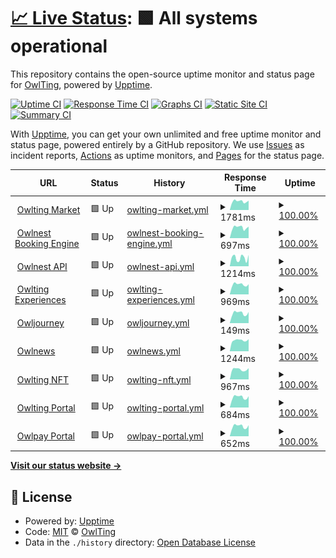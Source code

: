# [📈 Live Status](https://OwlTing.github.io/upptime): <!--live status--> **🟩 All systems operational**

This repository contains the open-source uptime monitor and status page for [OwlTing](https://OwlTing.github.io/upptime), powered by [Upptime](https://github.com/upptime/upptime).

[![Uptime CI](https://github.com/OwlTing/upptime/workflows/Uptime%20CI/badge.svg)](https://github.com/OwlTing/upptime/actions?query=workflow%3A%22Uptime+CI%22)
[![Response Time CI](https://github.com/OwlTing/upptime/workflows/Response%20Time%20CI/badge.svg)](https://github.com/OwlTing/upptime/actions?query=workflow%3A%22Response+Time+CI%22)
[![Graphs CI](https://github.com/OwlTing/upptime/workflows/Graphs%20CI/badge.svg)](https://github.com/OwlTing/upptime/actions?query=workflow%3A%22Graphs+CI%22)
[![Static Site CI](https://github.com/OwlTing/upptime/workflows/Static%20Site%20CI/badge.svg)](https://github.com/OwlTing/upptime/actions?query=workflow%3A%22Static+Site+CI%22)
[![Summary CI](https://github.com/OwlTing/upptime/workflows/Summary%20CI/badge.svg)](https://github.com/OwlTing/upptime/actions?query=workflow%3A%22Summary+CI%22)

With [Upptime](https://upptime.js.org), you can get your own unlimited and free uptime monitor and status page, powered entirely by a GitHub repository. We use [Issues](https://github.com/OwlTing/upptime/issues) as incident reports, [Actions](https://github.com/OwlTing/upptime/actions) as uptime monitors, and [Pages](https://OwlTing.github.io/upptime) for the status page.

<!--start: status pages-->
<!-- This summary is generated by Upptime (https://github.com/upptime/upptime) -->
<!-- Do not edit this manually, your changes will be overwritten -->
<!-- prettier-ignore -->
| URL | Status | History | Response Time | Uptime |
| --- | ------ | ------- | ------------- | ------ |
| <img alt="" src="https://favicons.githubusercontent.com/www.owlting.com" height="13"> [Owlting Market](https://www.owlting.com/market) | 🟩 Up | [owlting-market.yml](https://github.com/OwlTing/upptime/commits/HEAD/history/owlting-market.yml) | <details><summary><img alt="Response time graph" src="./graphs/owlting-market/response-time-week.png" height="20"> 1781ms</summary><br><a href="https://OwlTing.github.io/upptime/history/owlting-market"><img alt="Response time 1650" src="https://img.shields.io/endpoint?url=https%3A%2F%2Fraw.githubusercontent.com%2FOwlTing%2Fupptime%2FHEAD%2Fapi%2Fowlting-market%2Fresponse-time.json"></a><br><a href="https://OwlTing.github.io/upptime/history/owlting-market"><img alt="24-hour response time 2034" src="https://img.shields.io/endpoint?url=https%3A%2F%2Fraw.githubusercontent.com%2FOwlTing%2Fupptime%2FHEAD%2Fapi%2Fowlting-market%2Fresponse-time-day.json"></a><br><a href="https://OwlTing.github.io/upptime/history/owlting-market"><img alt="7-day response time 1781" src="https://img.shields.io/endpoint?url=https%3A%2F%2Fraw.githubusercontent.com%2FOwlTing%2Fupptime%2FHEAD%2Fapi%2Fowlting-market%2Fresponse-time-week.json"></a><br><a href="https://OwlTing.github.io/upptime/history/owlting-market"><img alt="30-day response time 1650" src="https://img.shields.io/endpoint?url=https%3A%2F%2Fraw.githubusercontent.com%2FOwlTing%2Fupptime%2FHEAD%2Fapi%2Fowlting-market%2Fresponse-time-month.json"></a><br><a href="https://OwlTing.github.io/upptime/history/owlting-market"><img alt="1-year response time 1650" src="https://img.shields.io/endpoint?url=https%3A%2F%2Fraw.githubusercontent.com%2FOwlTing%2Fupptime%2FHEAD%2Fapi%2Fowlting-market%2Fresponse-time-year.json"></a></details> | <details><summary><a href="https://OwlTing.github.io/upptime/history/owlting-market">100.00%</a></summary><a href="https://OwlTing.github.io/upptime/history/owlting-market"><img alt="All-time uptime 100.00%" src="https://img.shields.io/endpoint?url=https%3A%2F%2Fraw.githubusercontent.com%2FOwlTing%2Fupptime%2FHEAD%2Fapi%2Fowlting-market%2Fuptime.json"></a><br><a href="https://OwlTing.github.io/upptime/history/owlting-market"><img alt="24-hour uptime 100.00%" src="https://img.shields.io/endpoint?url=https%3A%2F%2Fraw.githubusercontent.com%2FOwlTing%2Fupptime%2FHEAD%2Fapi%2Fowlting-market%2Fuptime-day.json"></a><br><a href="https://OwlTing.github.io/upptime/history/owlting-market"><img alt="7-day uptime 100.00%" src="https://img.shields.io/endpoint?url=https%3A%2F%2Fraw.githubusercontent.com%2FOwlTing%2Fupptime%2FHEAD%2Fapi%2Fowlting-market%2Fuptime-week.json"></a><br><a href="https://OwlTing.github.io/upptime/history/owlting-market"><img alt="30-day uptime 100.00%" src="https://img.shields.io/endpoint?url=https%3A%2F%2Fraw.githubusercontent.com%2FOwlTing%2Fupptime%2FHEAD%2Fapi%2Fowlting-market%2Fuptime-month.json"></a><br><a href="https://OwlTing.github.io/upptime/history/owlting-market"><img alt="1-year uptime 100.00%" src="https://img.shields.io/endpoint?url=https%3A%2F%2Fraw.githubusercontent.com%2FOwlTing%2Fupptime%2FHEAD%2Fapi%2Fowlting-market%2Fuptime-year.json"></a></details>
| <img alt="" src="https://favicons.githubusercontent.com/booking.owlting.com" height="13"> [Owlnest Booking Engine](https://booking.owlting.com) | 🟩 Up | [owlnest-booking-engine.yml](https://github.com/OwlTing/upptime/commits/HEAD/history/owlnest-booking-engine.yml) | <details><summary><img alt="Response time graph" src="./graphs/owlnest-booking-engine/response-time-week.png" height="20"> 697ms</summary><br><a href="https://OwlTing.github.io/upptime/history/owlnest-booking-engine"><img alt="Response time 670" src="https://img.shields.io/endpoint?url=https%3A%2F%2Fraw.githubusercontent.com%2FOwlTing%2Fupptime%2FHEAD%2Fapi%2Fowlnest-booking-engine%2Fresponse-time.json"></a><br><a href="https://OwlTing.github.io/upptime/history/owlnest-booking-engine"><img alt="24-hour response time 731" src="https://img.shields.io/endpoint?url=https%3A%2F%2Fraw.githubusercontent.com%2FOwlTing%2Fupptime%2FHEAD%2Fapi%2Fowlnest-booking-engine%2Fresponse-time-day.json"></a><br><a href="https://OwlTing.github.io/upptime/history/owlnest-booking-engine"><img alt="7-day response time 697" src="https://img.shields.io/endpoint?url=https%3A%2F%2Fraw.githubusercontent.com%2FOwlTing%2Fupptime%2FHEAD%2Fapi%2Fowlnest-booking-engine%2Fresponse-time-week.json"></a><br><a href="https://OwlTing.github.io/upptime/history/owlnest-booking-engine"><img alt="30-day response time 670" src="https://img.shields.io/endpoint?url=https%3A%2F%2Fraw.githubusercontent.com%2FOwlTing%2Fupptime%2FHEAD%2Fapi%2Fowlnest-booking-engine%2Fresponse-time-month.json"></a><br><a href="https://OwlTing.github.io/upptime/history/owlnest-booking-engine"><img alt="1-year response time 670" src="https://img.shields.io/endpoint?url=https%3A%2F%2Fraw.githubusercontent.com%2FOwlTing%2Fupptime%2FHEAD%2Fapi%2Fowlnest-booking-engine%2Fresponse-time-year.json"></a></details> | <details><summary><a href="https://OwlTing.github.io/upptime/history/owlnest-booking-engine">100.00%</a></summary><a href="https://OwlTing.github.io/upptime/history/owlnest-booking-engine"><img alt="All-time uptime 100.00%" src="https://img.shields.io/endpoint?url=https%3A%2F%2Fraw.githubusercontent.com%2FOwlTing%2Fupptime%2FHEAD%2Fapi%2Fowlnest-booking-engine%2Fuptime.json"></a><br><a href="https://OwlTing.github.io/upptime/history/owlnest-booking-engine"><img alt="24-hour uptime 100.00%" src="https://img.shields.io/endpoint?url=https%3A%2F%2Fraw.githubusercontent.com%2FOwlTing%2Fupptime%2FHEAD%2Fapi%2Fowlnest-booking-engine%2Fuptime-day.json"></a><br><a href="https://OwlTing.github.io/upptime/history/owlnest-booking-engine"><img alt="7-day uptime 100.00%" src="https://img.shields.io/endpoint?url=https%3A%2F%2Fraw.githubusercontent.com%2FOwlTing%2Fupptime%2FHEAD%2Fapi%2Fowlnest-booking-engine%2Fuptime-week.json"></a><br><a href="https://OwlTing.github.io/upptime/history/owlnest-booking-engine"><img alt="30-day uptime 100.00%" src="https://img.shields.io/endpoint?url=https%3A%2F%2Fraw.githubusercontent.com%2FOwlTing%2Fupptime%2FHEAD%2Fapi%2Fowlnest-booking-engine%2Fuptime-month.json"></a><br><a href="https://OwlTing.github.io/upptime/history/owlnest-booking-engine"><img alt="1-year uptime 100.00%" src="https://img.shields.io/endpoint?url=https%3A%2F%2Fraw.githubusercontent.com%2FOwlTing%2Fupptime%2FHEAD%2Fapi%2Fowlnest-booking-engine%2Fuptime-year.json"></a></details>
| <img alt="" src="https://favicons.githubusercontent.com/api.owlting.com" height="13"> [Owlnest API](https://api.owlting.com/booking/admin/version) | 🟩 Up | [owlnest-api.yml](https://github.com/OwlTing/upptime/commits/HEAD/history/owlnest-api.yml) | <details><summary><img alt="Response time graph" src="./graphs/owlnest-api/response-time-week.png" height="20"> 1214ms</summary><br><a href="https://OwlTing.github.io/upptime/history/owlnest-api"><img alt="Response time 1324" src="https://img.shields.io/endpoint?url=https%3A%2F%2Fraw.githubusercontent.com%2FOwlTing%2Fupptime%2FHEAD%2Fapi%2Fowlnest-api%2Fresponse-time.json"></a><br><a href="https://OwlTing.github.io/upptime/history/owlnest-api"><img alt="24-hour response time 813" src="https://img.shields.io/endpoint?url=https%3A%2F%2Fraw.githubusercontent.com%2FOwlTing%2Fupptime%2FHEAD%2Fapi%2Fowlnest-api%2Fresponse-time-day.json"></a><br><a href="https://OwlTing.github.io/upptime/history/owlnest-api"><img alt="7-day response time 1214" src="https://img.shields.io/endpoint?url=https%3A%2F%2Fraw.githubusercontent.com%2FOwlTing%2Fupptime%2FHEAD%2Fapi%2Fowlnest-api%2Fresponse-time-week.json"></a><br><a href="https://OwlTing.github.io/upptime/history/owlnest-api"><img alt="30-day response time 1324" src="https://img.shields.io/endpoint?url=https%3A%2F%2Fraw.githubusercontent.com%2FOwlTing%2Fupptime%2FHEAD%2Fapi%2Fowlnest-api%2Fresponse-time-month.json"></a><br><a href="https://OwlTing.github.io/upptime/history/owlnest-api"><img alt="1-year response time 1324" src="https://img.shields.io/endpoint?url=https%3A%2F%2Fraw.githubusercontent.com%2FOwlTing%2Fupptime%2FHEAD%2Fapi%2Fowlnest-api%2Fresponse-time-year.json"></a></details> | <details><summary><a href="https://OwlTing.github.io/upptime/history/owlnest-api">100.00%</a></summary><a href="https://OwlTing.github.io/upptime/history/owlnest-api"><img alt="All-time uptime 100.00%" src="https://img.shields.io/endpoint?url=https%3A%2F%2Fraw.githubusercontent.com%2FOwlTing%2Fupptime%2FHEAD%2Fapi%2Fowlnest-api%2Fuptime.json"></a><br><a href="https://OwlTing.github.io/upptime/history/owlnest-api"><img alt="24-hour uptime 100.00%" src="https://img.shields.io/endpoint?url=https%3A%2F%2Fraw.githubusercontent.com%2FOwlTing%2Fupptime%2FHEAD%2Fapi%2Fowlnest-api%2Fuptime-day.json"></a><br><a href="https://OwlTing.github.io/upptime/history/owlnest-api"><img alt="7-day uptime 100.00%" src="https://img.shields.io/endpoint?url=https%3A%2F%2Fraw.githubusercontent.com%2FOwlTing%2Fupptime%2FHEAD%2Fapi%2Fowlnest-api%2Fuptime-week.json"></a><br><a href="https://OwlTing.github.io/upptime/history/owlnest-api"><img alt="30-day uptime 100.00%" src="https://img.shields.io/endpoint?url=https%3A%2F%2Fraw.githubusercontent.com%2FOwlTing%2Fupptime%2FHEAD%2Fapi%2Fowlnest-api%2Fuptime-month.json"></a><br><a href="https://OwlTing.github.io/upptime/history/owlnest-api"><img alt="1-year uptime 100.00%" src="https://img.shields.io/endpoint?url=https%3A%2F%2Fraw.githubusercontent.com%2FOwlTing%2Fupptime%2FHEAD%2Fapi%2Fowlnest-api%2Fuptime-year.json"></a></details>
| <img alt="" src="https://favicons.githubusercontent.com/www.owlting.com" height="13"> [Owlting Experiences](https://www.owlting.com/experiences) | 🟩 Up | [owlting-experiences.yml](https://github.com/OwlTing/upptime/commits/HEAD/history/owlting-experiences.yml) | <details><summary><img alt="Response time graph" src="./graphs/owlting-experiences/response-time-week.png" height="20"> 969ms</summary><br><a href="https://OwlTing.github.io/upptime/history/owlting-experiences"><img alt="Response time 937" src="https://img.shields.io/endpoint?url=https%3A%2F%2Fraw.githubusercontent.com%2FOwlTing%2Fupptime%2FHEAD%2Fapi%2Fowlting-experiences%2Fresponse-time.json"></a><br><a href="https://OwlTing.github.io/upptime/history/owlting-experiences"><img alt="24-hour response time 1079" src="https://img.shields.io/endpoint?url=https%3A%2F%2Fraw.githubusercontent.com%2FOwlTing%2Fupptime%2FHEAD%2Fapi%2Fowlting-experiences%2Fresponse-time-day.json"></a><br><a href="https://OwlTing.github.io/upptime/history/owlting-experiences"><img alt="7-day response time 969" src="https://img.shields.io/endpoint?url=https%3A%2F%2Fraw.githubusercontent.com%2FOwlTing%2Fupptime%2FHEAD%2Fapi%2Fowlting-experiences%2Fresponse-time-week.json"></a><br><a href="https://OwlTing.github.io/upptime/history/owlting-experiences"><img alt="30-day response time 937" src="https://img.shields.io/endpoint?url=https%3A%2F%2Fraw.githubusercontent.com%2FOwlTing%2Fupptime%2FHEAD%2Fapi%2Fowlting-experiences%2Fresponse-time-month.json"></a><br><a href="https://OwlTing.github.io/upptime/history/owlting-experiences"><img alt="1-year response time 937" src="https://img.shields.io/endpoint?url=https%3A%2F%2Fraw.githubusercontent.com%2FOwlTing%2Fupptime%2FHEAD%2Fapi%2Fowlting-experiences%2Fresponse-time-year.json"></a></details> | <details><summary><a href="https://OwlTing.github.io/upptime/history/owlting-experiences">100.00%</a></summary><a href="https://OwlTing.github.io/upptime/history/owlting-experiences"><img alt="All-time uptime 100.00%" src="https://img.shields.io/endpoint?url=https%3A%2F%2Fraw.githubusercontent.com%2FOwlTing%2Fupptime%2FHEAD%2Fapi%2Fowlting-experiences%2Fuptime.json"></a><br><a href="https://OwlTing.github.io/upptime/history/owlting-experiences"><img alt="24-hour uptime 100.00%" src="https://img.shields.io/endpoint?url=https%3A%2F%2Fraw.githubusercontent.com%2FOwlTing%2Fupptime%2FHEAD%2Fapi%2Fowlting-experiences%2Fuptime-day.json"></a><br><a href="https://OwlTing.github.io/upptime/history/owlting-experiences"><img alt="7-day uptime 100.00%" src="https://img.shields.io/endpoint?url=https%3A%2F%2Fraw.githubusercontent.com%2FOwlTing%2Fupptime%2FHEAD%2Fapi%2Fowlting-experiences%2Fuptime-week.json"></a><br><a href="https://OwlTing.github.io/upptime/history/owlting-experiences"><img alt="30-day uptime 100.00%" src="https://img.shields.io/endpoint?url=https%3A%2F%2Fraw.githubusercontent.com%2FOwlTing%2Fupptime%2FHEAD%2Fapi%2Fowlting-experiences%2Fuptime-month.json"></a><br><a href="https://OwlTing.github.io/upptime/history/owlting-experiences"><img alt="1-year uptime 100.00%" src="https://img.shields.io/endpoint?url=https%3A%2F%2Fraw.githubusercontent.com%2FOwlTing%2Fupptime%2FHEAD%2Fapi%2Fowlting-experiences%2Fuptime-year.json"></a></details>
| <img alt="" src="https://favicons.githubusercontent.com/www.owlting.com" height="13"> [Owljourney](https://www.owlting.com/owljourney) | 🟩 Up | [owljourney.yml](https://github.com/OwlTing/upptime/commits/HEAD/history/owljourney.yml) | <details><summary><img alt="Response time graph" src="./graphs/owljourney/response-time-week.png" height="20"> 149ms</summary><br><a href="https://OwlTing.github.io/upptime/history/owljourney"><img alt="Response time 144" src="https://img.shields.io/endpoint?url=https%3A%2F%2Fraw.githubusercontent.com%2FOwlTing%2Fupptime%2FHEAD%2Fapi%2Fowljourney%2Fresponse-time.json"></a><br><a href="https://OwlTing.github.io/upptime/history/owljourney"><img alt="24-hour response time 167" src="https://img.shields.io/endpoint?url=https%3A%2F%2Fraw.githubusercontent.com%2FOwlTing%2Fupptime%2FHEAD%2Fapi%2Fowljourney%2Fresponse-time-day.json"></a><br><a href="https://OwlTing.github.io/upptime/history/owljourney"><img alt="7-day response time 149" src="https://img.shields.io/endpoint?url=https%3A%2F%2Fraw.githubusercontent.com%2FOwlTing%2Fupptime%2FHEAD%2Fapi%2Fowljourney%2Fresponse-time-week.json"></a><br><a href="https://OwlTing.github.io/upptime/history/owljourney"><img alt="30-day response time 144" src="https://img.shields.io/endpoint?url=https%3A%2F%2Fraw.githubusercontent.com%2FOwlTing%2Fupptime%2FHEAD%2Fapi%2Fowljourney%2Fresponse-time-month.json"></a><br><a href="https://OwlTing.github.io/upptime/history/owljourney"><img alt="1-year response time 144" src="https://img.shields.io/endpoint?url=https%3A%2F%2Fraw.githubusercontent.com%2FOwlTing%2Fupptime%2FHEAD%2Fapi%2Fowljourney%2Fresponse-time-year.json"></a></details> | <details><summary><a href="https://OwlTing.github.io/upptime/history/owljourney">100.00%</a></summary><a href="https://OwlTing.github.io/upptime/history/owljourney"><img alt="All-time uptime 100.00%" src="https://img.shields.io/endpoint?url=https%3A%2F%2Fraw.githubusercontent.com%2FOwlTing%2Fupptime%2FHEAD%2Fapi%2Fowljourney%2Fuptime.json"></a><br><a href="https://OwlTing.github.io/upptime/history/owljourney"><img alt="24-hour uptime 100.00%" src="https://img.shields.io/endpoint?url=https%3A%2F%2Fraw.githubusercontent.com%2FOwlTing%2Fupptime%2FHEAD%2Fapi%2Fowljourney%2Fuptime-day.json"></a><br><a href="https://OwlTing.github.io/upptime/history/owljourney"><img alt="7-day uptime 100.00%" src="https://img.shields.io/endpoint?url=https%3A%2F%2Fraw.githubusercontent.com%2FOwlTing%2Fupptime%2FHEAD%2Fapi%2Fowljourney%2Fuptime-week.json"></a><br><a href="https://OwlTing.github.io/upptime/history/owljourney"><img alt="30-day uptime 100.00%" src="https://img.shields.io/endpoint?url=https%3A%2F%2Fraw.githubusercontent.com%2FOwlTing%2Fupptime%2FHEAD%2Fapi%2Fowljourney%2Fuptime-month.json"></a><br><a href="https://OwlTing.github.io/upptime/history/owljourney"><img alt="1-year uptime 100.00%" src="https://img.shields.io/endpoint?url=https%3A%2F%2Fraw.githubusercontent.com%2FOwlTing%2Fupptime%2FHEAD%2Fapi%2Fowljourney%2Fuptime-year.json"></a></details>
| <img alt="" src="https://favicons.githubusercontent.com/www.owlting.com" height="13"> [Owlnews](https://www.owlting.com/news) | 🟩 Up | [owlnews.yml](https://github.com/OwlTing/upptime/commits/HEAD/history/owlnews.yml) | <details><summary><img alt="Response time graph" src="./graphs/owlnews/response-time-week.png" height="20"> 1244ms</summary><br><a href="https://OwlTing.github.io/upptime/history/owlnews"><img alt="Response time 1203" src="https://img.shields.io/endpoint?url=https%3A%2F%2Fraw.githubusercontent.com%2FOwlTing%2Fupptime%2FHEAD%2Fapi%2Fowlnews%2Fresponse-time.json"></a><br><a href="https://OwlTing.github.io/upptime/history/owlnews"><img alt="24-hour response time 1278" src="https://img.shields.io/endpoint?url=https%3A%2F%2Fraw.githubusercontent.com%2FOwlTing%2Fupptime%2FHEAD%2Fapi%2Fowlnews%2Fresponse-time-day.json"></a><br><a href="https://OwlTing.github.io/upptime/history/owlnews"><img alt="7-day response time 1244" src="https://img.shields.io/endpoint?url=https%3A%2F%2Fraw.githubusercontent.com%2FOwlTing%2Fupptime%2FHEAD%2Fapi%2Fowlnews%2Fresponse-time-week.json"></a><br><a href="https://OwlTing.github.io/upptime/history/owlnews"><img alt="30-day response time 1203" src="https://img.shields.io/endpoint?url=https%3A%2F%2Fraw.githubusercontent.com%2FOwlTing%2Fupptime%2FHEAD%2Fapi%2Fowlnews%2Fresponse-time-month.json"></a><br><a href="https://OwlTing.github.io/upptime/history/owlnews"><img alt="1-year response time 1203" src="https://img.shields.io/endpoint?url=https%3A%2F%2Fraw.githubusercontent.com%2FOwlTing%2Fupptime%2FHEAD%2Fapi%2Fowlnews%2Fresponse-time-year.json"></a></details> | <details><summary><a href="https://OwlTing.github.io/upptime/history/owlnews">100.00%</a></summary><a href="https://OwlTing.github.io/upptime/history/owlnews"><img alt="All-time uptime 100.00%" src="https://img.shields.io/endpoint?url=https%3A%2F%2Fraw.githubusercontent.com%2FOwlTing%2Fupptime%2FHEAD%2Fapi%2Fowlnews%2Fuptime.json"></a><br><a href="https://OwlTing.github.io/upptime/history/owlnews"><img alt="24-hour uptime 100.00%" src="https://img.shields.io/endpoint?url=https%3A%2F%2Fraw.githubusercontent.com%2FOwlTing%2Fupptime%2FHEAD%2Fapi%2Fowlnews%2Fuptime-day.json"></a><br><a href="https://OwlTing.github.io/upptime/history/owlnews"><img alt="7-day uptime 100.00%" src="https://img.shields.io/endpoint?url=https%3A%2F%2Fraw.githubusercontent.com%2FOwlTing%2Fupptime%2FHEAD%2Fapi%2Fowlnews%2Fuptime-week.json"></a><br><a href="https://OwlTing.github.io/upptime/history/owlnews"><img alt="30-day uptime 100.00%" src="https://img.shields.io/endpoint?url=https%3A%2F%2Fraw.githubusercontent.com%2FOwlTing%2Fupptime%2FHEAD%2Fapi%2Fowlnews%2Fuptime-month.json"></a><br><a href="https://OwlTing.github.io/upptime/history/owlnews"><img alt="1-year uptime 100.00%" src="https://img.shields.io/endpoint?url=https%3A%2F%2Fraw.githubusercontent.com%2FOwlTing%2Fupptime%2FHEAD%2Fapi%2Fowlnews%2Fuptime-year.json"></a></details>
| <img alt="" src="https://favicons.githubusercontent.com/nft.owlting.com" height="13"> [Owlting NFT](https://nft.owlting.com/api/tokens/69) | 🟩 Up | [owlting-nft.yml](https://github.com/OwlTing/upptime/commits/HEAD/history/owlting-nft.yml) | <details><summary><img alt="Response time graph" src="./graphs/owlting-nft/response-time-week.png" height="20"> 967ms</summary><br><a href="https://OwlTing.github.io/upptime/history/owlting-nft"><img alt="Response time 967" src="https://img.shields.io/endpoint?url=https%3A%2F%2Fraw.githubusercontent.com%2FOwlTing%2Fupptime%2FHEAD%2Fapi%2Fowlting-nft%2Fresponse-time.json"></a><br><a href="https://OwlTing.github.io/upptime/history/owlting-nft"><img alt="24-hour response time 1055" src="https://img.shields.io/endpoint?url=https%3A%2F%2Fraw.githubusercontent.com%2FOwlTing%2Fupptime%2FHEAD%2Fapi%2Fowlting-nft%2Fresponse-time-day.json"></a><br><a href="https://OwlTing.github.io/upptime/history/owlting-nft"><img alt="7-day response time 967" src="https://img.shields.io/endpoint?url=https%3A%2F%2Fraw.githubusercontent.com%2FOwlTing%2Fupptime%2FHEAD%2Fapi%2Fowlting-nft%2Fresponse-time-week.json"></a><br><a href="https://OwlTing.github.io/upptime/history/owlting-nft"><img alt="30-day response time 967" src="https://img.shields.io/endpoint?url=https%3A%2F%2Fraw.githubusercontent.com%2FOwlTing%2Fupptime%2FHEAD%2Fapi%2Fowlting-nft%2Fresponse-time-month.json"></a><br><a href="https://OwlTing.github.io/upptime/history/owlting-nft"><img alt="1-year response time 967" src="https://img.shields.io/endpoint?url=https%3A%2F%2Fraw.githubusercontent.com%2FOwlTing%2Fupptime%2FHEAD%2Fapi%2Fowlting-nft%2Fresponse-time-year.json"></a></details> | <details><summary><a href="https://OwlTing.github.io/upptime/history/owlting-nft">100.00%</a></summary><a href="https://OwlTing.github.io/upptime/history/owlting-nft"><img alt="All-time uptime 100.00%" src="https://img.shields.io/endpoint?url=https%3A%2F%2Fraw.githubusercontent.com%2FOwlTing%2Fupptime%2FHEAD%2Fapi%2Fowlting-nft%2Fuptime.json"></a><br><a href="https://OwlTing.github.io/upptime/history/owlting-nft"><img alt="24-hour uptime 100.00%" src="https://img.shields.io/endpoint?url=https%3A%2F%2Fraw.githubusercontent.com%2FOwlTing%2Fupptime%2FHEAD%2Fapi%2Fowlting-nft%2Fuptime-day.json"></a><br><a href="https://OwlTing.github.io/upptime/history/owlting-nft"><img alt="7-day uptime 100.00%" src="https://img.shields.io/endpoint?url=https%3A%2F%2Fraw.githubusercontent.com%2FOwlTing%2Fupptime%2FHEAD%2Fapi%2Fowlting-nft%2Fuptime-week.json"></a><br><a href="https://OwlTing.github.io/upptime/history/owlting-nft"><img alt="30-day uptime 100.00%" src="https://img.shields.io/endpoint?url=https%3A%2F%2Fraw.githubusercontent.com%2FOwlTing%2Fupptime%2FHEAD%2Fapi%2Fowlting-nft%2Fuptime-month.json"></a><br><a href="https://OwlTing.github.io/upptime/history/owlting-nft"><img alt="1-year uptime 100.00%" src="https://img.shields.io/endpoint?url=https%3A%2F%2Fraw.githubusercontent.com%2FOwlTing%2Fupptime%2FHEAD%2Fapi%2Fowlting-nft%2Fuptime-year.json"></a></details>
| <img alt="" src="https://favicons.githubusercontent.com/www.owlting.com" height="13"> [Owlting Portal](https://www.owlting.com/portal) | 🟩 Up | [owlting-portal.yml](https://github.com/OwlTing/upptime/commits/HEAD/history/owlting-portal.yml) | <details><summary><img alt="Response time graph" src="./graphs/owlting-portal/response-time-week.png" height="20"> 684ms</summary><br><a href="https://OwlTing.github.io/upptime/history/owlting-portal"><img alt="Response time 793" src="https://img.shields.io/endpoint?url=https%3A%2F%2Fraw.githubusercontent.com%2FOwlTing%2Fupptime%2FHEAD%2Fapi%2Fowlting-portal%2Fresponse-time.json"></a><br><a href="https://OwlTing.github.io/upptime/history/owlting-portal"><img alt="24-hour response time 756" src="https://img.shields.io/endpoint?url=https%3A%2F%2Fraw.githubusercontent.com%2FOwlTing%2Fupptime%2FHEAD%2Fapi%2Fowlting-portal%2Fresponse-time-day.json"></a><br><a href="https://OwlTing.github.io/upptime/history/owlting-portal"><img alt="7-day response time 684" src="https://img.shields.io/endpoint?url=https%3A%2F%2Fraw.githubusercontent.com%2FOwlTing%2Fupptime%2FHEAD%2Fapi%2Fowlting-portal%2Fresponse-time-week.json"></a><br><a href="https://OwlTing.github.io/upptime/history/owlting-portal"><img alt="30-day response time 793" src="https://img.shields.io/endpoint?url=https%3A%2F%2Fraw.githubusercontent.com%2FOwlTing%2Fupptime%2FHEAD%2Fapi%2Fowlting-portal%2Fresponse-time-month.json"></a><br><a href="https://OwlTing.github.io/upptime/history/owlting-portal"><img alt="1-year response time 793" src="https://img.shields.io/endpoint?url=https%3A%2F%2Fraw.githubusercontent.com%2FOwlTing%2Fupptime%2FHEAD%2Fapi%2Fowlting-portal%2Fresponse-time-year.json"></a></details> | <details><summary><a href="https://OwlTing.github.io/upptime/history/owlting-portal">100.00%</a></summary><a href="https://OwlTing.github.io/upptime/history/owlting-portal"><img alt="All-time uptime 100.00%" src="https://img.shields.io/endpoint?url=https%3A%2F%2Fraw.githubusercontent.com%2FOwlTing%2Fupptime%2FHEAD%2Fapi%2Fowlting-portal%2Fuptime.json"></a><br><a href="https://OwlTing.github.io/upptime/history/owlting-portal"><img alt="24-hour uptime 100.00%" src="https://img.shields.io/endpoint?url=https%3A%2F%2Fraw.githubusercontent.com%2FOwlTing%2Fupptime%2FHEAD%2Fapi%2Fowlting-portal%2Fuptime-day.json"></a><br><a href="https://OwlTing.github.io/upptime/history/owlting-portal"><img alt="7-day uptime 100.00%" src="https://img.shields.io/endpoint?url=https%3A%2F%2Fraw.githubusercontent.com%2FOwlTing%2Fupptime%2FHEAD%2Fapi%2Fowlting-portal%2Fuptime-week.json"></a><br><a href="https://OwlTing.github.io/upptime/history/owlting-portal"><img alt="30-day uptime 100.00%" src="https://img.shields.io/endpoint?url=https%3A%2F%2Fraw.githubusercontent.com%2FOwlTing%2Fupptime%2FHEAD%2Fapi%2Fowlting-portal%2Fuptime-month.json"></a><br><a href="https://OwlTing.github.io/upptime/history/owlting-portal"><img alt="1-year uptime 100.00%" src="https://img.shields.io/endpoint?url=https%3A%2F%2Fraw.githubusercontent.com%2FOwlTing%2Fupptime%2FHEAD%2Fapi%2Fowlting-portal%2Fuptime-year.json"></a></details>
| <img alt="" src="https://favicons.githubusercontent.com/owlpay.com" height="13"> [Owlpay Portal](https://owlpay.com) | 🟩 Up | [owlpay-portal.yml](https://github.com/OwlTing/upptime/commits/HEAD/history/owlpay-portal.yml) | <details><summary><img alt="Response time graph" src="./graphs/owlpay-portal/response-time-week.png" height="20"> 652ms</summary><br><a href="https://OwlTing.github.io/upptime/history/owlpay-portal"><img alt="Response time 636" src="https://img.shields.io/endpoint?url=https%3A%2F%2Fraw.githubusercontent.com%2FOwlTing%2Fupptime%2FHEAD%2Fapi%2Fowlpay-portal%2Fresponse-time.json"></a><br><a href="https://OwlTing.github.io/upptime/history/owlpay-portal"><img alt="24-hour response time 683" src="https://img.shields.io/endpoint?url=https%3A%2F%2Fraw.githubusercontent.com%2FOwlTing%2Fupptime%2FHEAD%2Fapi%2Fowlpay-portal%2Fresponse-time-day.json"></a><br><a href="https://OwlTing.github.io/upptime/history/owlpay-portal"><img alt="7-day response time 652" src="https://img.shields.io/endpoint?url=https%3A%2F%2Fraw.githubusercontent.com%2FOwlTing%2Fupptime%2FHEAD%2Fapi%2Fowlpay-portal%2Fresponse-time-week.json"></a><br><a href="https://OwlTing.github.io/upptime/history/owlpay-portal"><img alt="30-day response time 636" src="https://img.shields.io/endpoint?url=https%3A%2F%2Fraw.githubusercontent.com%2FOwlTing%2Fupptime%2FHEAD%2Fapi%2Fowlpay-portal%2Fresponse-time-month.json"></a><br><a href="https://OwlTing.github.io/upptime/history/owlpay-portal"><img alt="1-year response time 636" src="https://img.shields.io/endpoint?url=https%3A%2F%2Fraw.githubusercontent.com%2FOwlTing%2Fupptime%2FHEAD%2Fapi%2Fowlpay-portal%2Fresponse-time-year.json"></a></details> | <details><summary><a href="https://OwlTing.github.io/upptime/history/owlpay-portal">100.00%</a></summary><a href="https://OwlTing.github.io/upptime/history/owlpay-portal"><img alt="All-time uptime 100.00%" src="https://img.shields.io/endpoint?url=https%3A%2F%2Fraw.githubusercontent.com%2FOwlTing%2Fupptime%2FHEAD%2Fapi%2Fowlpay-portal%2Fuptime.json"></a><br><a href="https://OwlTing.github.io/upptime/history/owlpay-portal"><img alt="24-hour uptime 100.00%" src="https://img.shields.io/endpoint?url=https%3A%2F%2Fraw.githubusercontent.com%2FOwlTing%2Fupptime%2FHEAD%2Fapi%2Fowlpay-portal%2Fuptime-day.json"></a><br><a href="https://OwlTing.github.io/upptime/history/owlpay-portal"><img alt="7-day uptime 100.00%" src="https://img.shields.io/endpoint?url=https%3A%2F%2Fraw.githubusercontent.com%2FOwlTing%2Fupptime%2FHEAD%2Fapi%2Fowlpay-portal%2Fuptime-week.json"></a><br><a href="https://OwlTing.github.io/upptime/history/owlpay-portal"><img alt="30-day uptime 100.00%" src="https://img.shields.io/endpoint?url=https%3A%2F%2Fraw.githubusercontent.com%2FOwlTing%2Fupptime%2FHEAD%2Fapi%2Fowlpay-portal%2Fuptime-month.json"></a><br><a href="https://OwlTing.github.io/upptime/history/owlpay-portal"><img alt="1-year uptime 100.00%" src="https://img.shields.io/endpoint?url=https%3A%2F%2Fraw.githubusercontent.com%2FOwlTing%2Fupptime%2FHEAD%2Fapi%2Fowlpay-portal%2Fuptime-year.json"></a></details>

<!--end: status pages-->

[**Visit our status website →**](https://OwlTing.github.io/upptime)

## 📄 License

- Powered by: [Upptime](https://github.com/upptime/upptime)
- Code: [MIT](./LICENSE) © [OwlTing](https://OwlTing.github.io/upptime)
- Data in the `./history` directory: [Open Database License](https://opendatacommons.org/licenses/odbl/1-0/)
